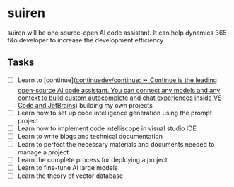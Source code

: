 # suiren

suiren will be one source-open AI code assistant. It can help dynamics 365 f&o developer to increase the development efficiency.



## Tasks

- [ ] Learn to [continue]([continuedev/continue: ⏩ Continue is the leading open-source AI code assistant. You can connect any models and any context to build custom autocomplete and chat experiences inside VS Code and JetBrains](https://github.com/continuedev/continue/tree/main)) building my own projects
- [ ] Learn how to set up code intelligence generation using the prompt project
- [ ] Learn how to implement code intelliscope in visual studio IDE
- [ ] Learn to write blogs and technical documentation
- [ ] Learn to perfect the necessary materials and documents needed to manage a project
- [ ] Learn the complete process for deploying a project
- [ ] Learn to fine-tune AI large models
- [ ] Learn the theory of vector database